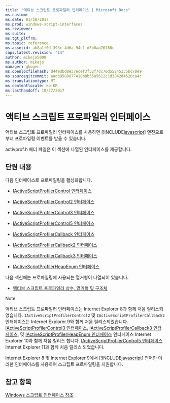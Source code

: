 ```yaml
---
title: "액티브 스크립트 프로파일러 인터페이스 | Microsoft Docs"
ms.custom: 
ms.date: 01/18/2017
ms.prod: windows-script-interfaces
ms.reviewer: 
ms.suite: 
ms.tgt_pltfrm: 
ms.topic: reference
ms.assetid: ab8a1f0d-393c-4d6a-94c1-d5b8aa76788c
caps.latest.revision: "14"
author: mikejo5000
ms.author: mikejo
manager: ghogen
ms.openlocfilehash: d44edbd0e37ecef3f32f7dc70d55245335bc70e9
ms.sourcegitcommit: aadb9588877418b8b55a5612c1d3842d4520ca4c
ms.translationtype: MT
ms.contentlocale: ko-KR
ms.lasthandoff: 10/27/2017
---
```

# <a name="active-script-profiler-interfaces"></a>액티브 스크립트 프로파일러 인터페이스
액티브 스크립트 프로파일러 인터페이스를 사용하면 [!INCLUDE[javascript](../../javascript/includes/javascript-md.md)] 엔진으로부터 프로파일링 이벤트를 받을 수 있습니다.  
  
 activprof.h 헤더 파일은 이 섹션에 나열된 인터페이스를 제공합니다.  
  
## <a name="in-this-section"></a>단원 내용  
 다음 인터페이스로 프로파일링을 활성화합니다.  
  
-   [IActiveScriptProfilerControl 인터페이스](../../winscript/reference/iactivescriptprofilercontrol-interface.md)  
  
-   [IActiveScriptProfilerControl2 인터페이스](../../winscript/reference/iactivescriptprofilercontrol2-interface.md)  
  
-   [IActiveScriptProfilerControl3 인터페이스](../../winscript/reference/iactivescriptprofilercontrol3-interface.md)  
  
-   [IActiveScriptProfilerControl5 인터페이스](../../winscript/reference/iactivescriptprofilercontrol5-interface.md)  
  
-   [IActiveScriptProfilerCallback 인터페이스](../../winscript/reference/iactivescriptprofilercallback-interface.md)  
  
-   [IActiveScriptProfilerCallback2 인터페이스](../../winscript/reference/iactivescriptprofilercallback2-interface.md)  
  
-   [IActiveScriptProfilerCallback3 인터페이스](../../winscript/reference/iactivescriptprofilercallback3-interface.md)  
  
-   [IActiveScriptProfilerHeapEnum 인터페이스](../../winscript/reference/iactivescriptprofilerheapenum-interface.md)  
  
 다음 섹션에는 프로파일링에 사용되는 열거형이 나열되어 있습니다.  
  
-   [액티브 스크립트 프로파일러 상수, 열거형 및 구조체](../../winscript/reference/active-script-profiler-constants-enumerations-and-structures.md)  
  
> [!NOTE]
>  액티브 스크립트 프로파일러 인터페이스는 Internet Explorer 8과 함께 처음 릴리스되었습니다. `IActiveScriptProfilerControl2` 및 `IActiveScriptProfilerCallback2` 인터페이스는 Internet Explorer 9와 함께 처음 릴리스되었습니다. [IActiveScriptProfilerControl3 인터페이스](../../winscript/reference/iactivescriptprofilercontrol3-interface.md), [IActiveScriptProfilerCallback3 인터페이스](../../winscript/reference/iactivescriptprofilercallback3-interface.md), 및 [IActiveScriptProfilerHeapEnum 인터페이스](../../winscript/reference/iactivescriptprofilerheapenum-interface.md) 인터페이스 Internet Explorer 10과 함께 처음 릴리스 합니다. [IActiveScriptProfilerControl5 인터페이스](../../winscript/reference/iactivescriptprofilercontrol5-interface.md) Internet Explorer 11과 함께 처음 릴리스 되었습니다.  
>   
>  Internet Explorer 8 및 Internet Explorer 9에서 [!INCLUDE[javascript](../../javascript/includes/javascript-md.md)] 언어만 이러한 인터페이스를 사용하여 스크립트 프로파일링을 지원합니다.  
  
## <a name="see-also"></a>참고 항목  
 [Windows 스크립트 인터페이스 참조](../../winscript/reference/windows-script-interfaces-reference.md)